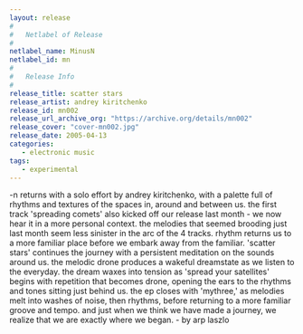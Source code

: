 ```yaml
---
layout: release
#
#   Netlabel of Release
#
netlabel_name: MinusN
netlabel_id: mn
#
#   Release Info
#
release_title: scatter stars
release_artist: andrey kiritchenko
release_id: mn002
release_url_archive_org: "https://archive.org/details/mn002"
release_cover: "cover-mn002.jpg"
release_date: 2005-04-13
categories:
   - electronic music
tags:
   - experimental
---
```

-n returns with a solo effort by andrey kiritchenko, with a palette full of rhythms and textures of the spaces in, around and between us. the first track 'spreading comets' also kicked off our release last month - we now hear it in a more personal context. the melodies that seemed brooding just last month seem less sinister in the arc of the 4 tracks. rhythm returns us to a more familiar place before we embark away from the familiar. 'scatter stars' continues the journey with a persistent meditation on the sounds around us. the melodic drone produces a wakeful dreamstate as we listen to the everyday. the dream waxes into tension as 'spread your satellites' begins with repetition that becomes drone, opening the ears to the rhythms and tones sitting just behind us. the ep closes with 'mythree,' as melodies melt into washes of noise, then rhythms, before returning to a more familiar groove and tempo. and just when we think we have made a journey, we realize that we are exactly where we began. - by arp laszlo


